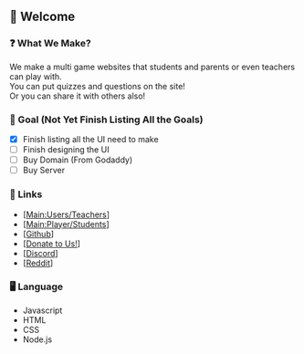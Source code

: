 ## 🎉 Welcome
### ❓ What We Make?
We make a multi game websites that students and parents or even teachers can play with. <br>
You can put quizzes and questions on the site!<br>
Or you can share it with others also!

### 🎈 Goal (Not Yet Finish Listing All the Goals)
- [x] Finish listing all the UI need to make
- [ ] Finish designing the UI
- [ ] Buy Domain (From Godaddy)
- [ ] Buy Server

### 🔗 Links
- [[Main:Users/Teachers](https://quiztopia.net/)]
- [[Main:Player/Students](https://quiztopia.live)]
- [[Github](https://github.com/quiztopia/)]
- [[Donate to Us!](https://quiztopia.net/donate)]
- [[Discord](https://discord.gg/ReKAU9xw7g)]
- [[Reddit](https://www.reddit.com/r/QuizTopia/)]

### 🖥 Language
- Javascript
- HTML
- CSS
- Node.js
